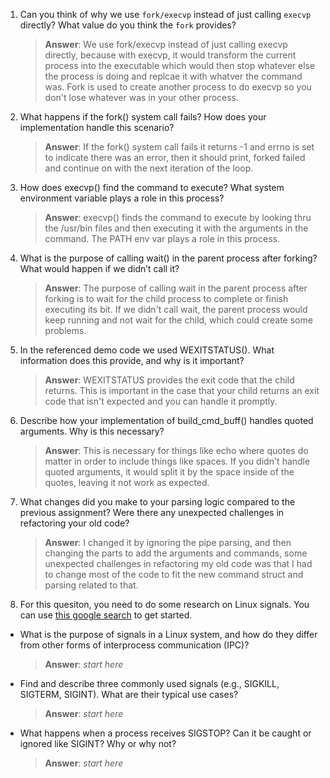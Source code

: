 1. Can you think of why we use `fork/execvp` instead of just calling `execvp` directly? What value do you think the `fork` provides?

    > **Answer**:  We use fork/execvp instead of just calling execvp directly, because with execvp, it would transform the current process into the executable which would then stop whatever else the process is doing and replcae it with whatver the command was. Fork is used to create another process to do execvp so you don't lose whatever was in your other process.

2. What happens if the fork() system call fails? How does your implementation handle this scenario?

    > **Answer**:  If the fork() system call fails it returns -1 and errno is set to indicate there was an error, then it should print, forked failed and continue on with the next iteration of the loop.

3. How does execvp() find the command to execute? What system environment variable plays a role in this process?

    > **Answer**:  execvp() finds the command to execute by looking thru the /usr/bin files and then executing it with the arguments in the command. The PATH env var plays a role in this process.

4. What is the purpose of calling wait() in the parent process after forking? What would happen if we didn’t call it?

    > **Answer**:  The purpose of calling wait in the parent process after forking is to wait for the child process to complete or finish executing its bit. If we didn't call wait, the parent process would keep running and not wait for the child, which could create some problems.

5. In the referenced demo code we used WEXITSTATUS(). What information does this provide, and why is it important?

    > **Answer**:  WEXITSTATUS provides the exit code that the child returns. This is important in the case that your child returns an exit code that isn't expected and you can handle it promptly.

6. Describe how your implementation of build_cmd_buff() handles quoted arguments. Why is this necessary?

    > **Answer**:  This is necessary for things like echo where quotes do matter in order to include things like spaces. If you didn't handle quoted arguments, it would split it by the space inside of the quotes, leaving it not work as expected.

7. What changes did you make to your parsing logic compared to the previous assignment? Were there any unexpected challenges in refactoring your old code?

    > **Answer**:  I changed it by ignoring the pipe parsing, and then changing the parts to add the arguments and commands, some unexpected challenges in refactoring my old code was that I had to change most of the code to fit the new command struct and parsing related to that.

8. For this quesiton, you need to do some research on Linux signals. You can use [this google search](https://www.google.com/search?q=Linux+signals+overview+site%3Aman7.org+OR+site%3Alinux.die.net+OR+site%3Atldp.org&oq=Linux+signals+overview+site%3Aman7.org+OR+site%3Alinux.die.net+OR+site%3Atldp.org&gs_lcrp=EgZjaHJvbWUyBggAEEUYOdIBBzc2MGowajeoAgCwAgA&sourceid=chrome&ie=UTF-8) to get started.

- What is the purpose of signals in a Linux system, and how do they differ from other forms of interprocess communication (IPC)?

    > **Answer**:  _start here_

- Find and describe three commonly used signals (e.g., SIGKILL, SIGTERM, SIGINT). What are their typical use cases?

    > **Answer**:  _start here_

- What happens when a process receives SIGSTOP? Can it be caught or ignored like SIGINT? Why or why not?

    > **Answer**:  _start here_
